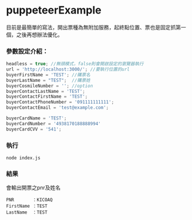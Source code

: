# puppeteerExample
目前是最簡單的寫法，開出票種為無附加服務，起終點位置、票也是固定抓第一個，之後再想辦法優化。
### 參數設定介紹：
```javascript
headless = true; //無頭模式，false則會開啟設定的瀏覽器執行
url = 'http://localhost:3000/'; //要執行位置的url
buyerFirstName = 'TEST'; //購票名
buyerLastName = "TEST";  //購票姓
buyerCosmileNumber = ''; //option
buyerContactLastName = 'TEST';
buyerContactFirstName = 'TEST';
buyerContactPhoneNumber = '091111111111';
buyerContactEmail = 'test@example.com';

buyerCardName = 'TEST';
buyerCardNumber = '4938170188888994'
buyerCardCVV = '541';
```

### 執行
```node
node index.js
```

### 結果
會輸出開票之pnr及姓名
```
PNR       ：KICOAQ
FirstName ：TEST
LastName  ：TEST
```
